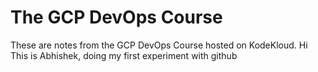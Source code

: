 # The GCP DevOps Course
These are notes from the GCP DevOps Course hosted on KodeKloud.
Hi This is Abhishek, doing my first experiment with github
